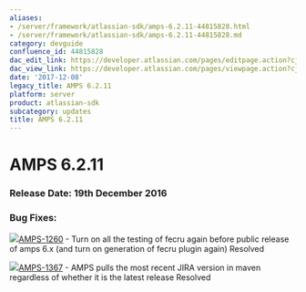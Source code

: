 ```yaml
---
aliases:
- /server/framework/atlassian-sdk/amps-6.2.11-44815828.html
- /server/framework/atlassian-sdk/amps-6.2.11-44815828.md
category: devguide
confluence_id: 44815828
dac_edit_link: https://developer.atlassian.com/pages/editpage.action?cjm=wozere&pageId=44815828
dac_view_link: https://developer.atlassian.com/pages/viewpage.action?cjm=wozere&pageId=44815828
date: '2017-12-08'
legacy_title: AMPS 6.2.11
platform: server
product: atlassian-sdk
subcategory: updates
title: AMPS 6.2.11
---
```

# AMPS 6.2.11

### Release Date: 19th December 2016

### Bug Fixes: 

<a href="https://ecosystem.atlassian.net/browse/AMPS-1260?src=confmacro" class="jira-issue-key"><img src="https://ecosystem.atlassian.net/secure/viewavatar?size=xsmall&amp;avatarId=15303&amp;avatarType=issuetype" class="icon" />AMPS-1260</a> - Turn on all the testing of fecru again before public release of amps 6.x (and turn on generation of fecru plugin again) Resolved

<a href="https://ecosystem.atlassian.net/browse/AMPS-1367?src=confmacro" class="jira-issue-key"><img src="https://ecosystem.atlassian.net/secure/viewavatar?size=xsmall&amp;avatarId=15303&amp;avatarType=issuetype" class="icon" />AMPS-1367</a> - AMPS pulls the most recent JIRA version in maven regardless of whether it is the latest release Resolved







































































































































































































































































































































































































































































